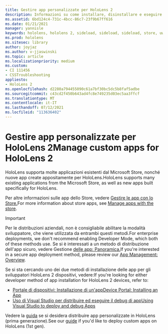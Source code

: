 ```yaml
---
title: Gestire app personalizzate per HoloLens 2
description: Informazioni su come installare, disinstallare e eseguire il side load di app olografiche personalizzate nei dispositivi HoloLens 2 usando il Portale di dispositivi e Visual Studio.
ms.assetid: 6bd124c4-731c-4bcc-86c7-23f9b67ff616
ms.date: 01/21/2021
manager: yannisle
keywords: hololens, hololens 2, sideload, sideload, sideload, store, uwp, app, install
ms.prod: hololens
ms.sitesec: library
author: joyjaz
ms.author: v-jjaswinski
ms.topic: article
ms.localizationpriority: medium
ms.custom:
- CI 111456
- CSSTroubleshooting
appliesto:
- HoloLens 2
ms.openlocfilehash: d2280a794455090c61a7bf30bc5dc5b8faf5adbe
ms.sourcegitcommit: c43cd2f450b643ad4fc8e749235d03ec5aa3ffcf
ms.translationtype: MT
ms.contentlocale: it-IT
ms.lasthandoff: 07/12/2021
ms.locfileid: "113636402"
---
```

# <a name="manage-custom-apps-for-hololens-2"></a><span data-ttu-id="e2502-104">Gestire app personalizzate per HoloLens 2</span><span class="sxs-lookup"><span data-stu-id="e2502-104">Manage custom apps for HoloLens 2</span></span>

<span data-ttu-id="e2502-105">HoloLens supporta molte applicazioni esistenti dal Microsoft Store, nonché nuove app create appositamente per HoloLens.</span><span class="sxs-lookup"><span data-stu-id="e2502-105">HoloLens supports many existing applications from the Microsoft Store, as well as new apps built specifically for HoloLens.</span></span> 

<span data-ttu-id="e2502-106">Per altre informazioni sulle app dello Store, vedere [Gestire le app con lo Store.](holographic-store-apps.md)</span><span class="sxs-lookup"><span data-stu-id="e2502-106">For more information about store apps, see [Manage apps with the store](holographic-store-apps.md).</span></span>

> [!IMPORTANT]
> <span data-ttu-id="e2502-107">Per le distribuzioni aziendali, non è consigliabile abilitare la modalità sviluppatore, che viene utilizzata da entrambi questi metodi.</span><span class="sxs-lookup"><span data-stu-id="e2502-107">For enterprise deployments, we don't recommend enabling Developer Mode, which both of these methods use.</span></span> <span data-ttu-id="e2502-108">Se si è interessati a un metodo di distribuzione dell'app sicuro, vedere Gestione [delle app: Panoramica.](app-deploy-overview.md)</span><span class="sxs-lookup"><span data-stu-id="e2502-108">If you're interested in a secure app deployment method, please review our [App Management: Overview](app-deploy-overview.md).</span></span>

<span data-ttu-id="e2502-109">Se si sta cercando uno dei due metodi di installazione delle app per gli sviluppatori HoloLens 2 dispositivi, vedere:</span><span class="sxs-lookup"><span data-stu-id="e2502-109">If you're looking for either developer method of app installation for HoloLens 2 devices, refer to:</span></span>

- [<span data-ttu-id="e2502-110">Portale di dispositivi: Installazione di un'app</span><span class="sxs-lookup"><span data-stu-id="e2502-110">Device Portal: Installing an App</span></span>](/windows/mixed-reality/develop/platform-capabilities-and-apis/using-the-windows-device-portal#installing-an-app)
- [<span data-ttu-id="e2502-111">Uso di Visual Studio per distribuire ed eseguire il debug di app</span><span class="sxs-lookup"><span data-stu-id="e2502-111">Using Visual Studio to deploy and debug Apps</span></span>](/windows/mixed-reality/develop/platform-capabilities-and-apis/using-visual-studio)

<span data-ttu-id="e2502-112">Vedere la [guida](holographic-custom-apps.md) se si desidera distribuire app personalizzate in HoloLens (prima generazione).</span><span class="sxs-lookup"><span data-stu-id="e2502-112">See our [guide](holographic-custom-apps.md) if you'd like to deploy custom apps on HoloLens (1st gen).</span></span>
